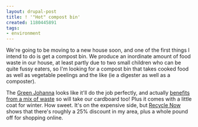 ```yaml
---
layout: drupal-post
title: ! '"Hot" compost bin'
created: 1180445891
tags:
- environment
---
```

We're going to be moving to a new house soon, and one of the first things I intend to do is get a compost bin. We produce an inordinate amount of food waste in our house, at least partly due to two small children who can be quite fussy eaters, so I'm looking for a compost bin that takes cooked food as well as vegetable peelings and the like (ie a digester as well as a composter).

The [Green Johanna][1] looks like it'll do the job perfectly, and actually [benefits from a mix of waste][2] so will take our cardboard too! Plus it comes with a little coat for winter. How sweet. It's on the expensive side, but [Recycle Now][3] shows that there's roughly a 25% discount in my area, plus a whole pound off for shopping online.

[1]: http://www.greencone.com/product-view.asp?prid=28 "Green Cone: Green Johanna"
[2]: http://www.greencone.com/using.asp?prid=28 "How to compost with a Green Johanna"
[3]: http://www.recyclenow.com/home_composting/ "Recycle Now"

<!--break-->

